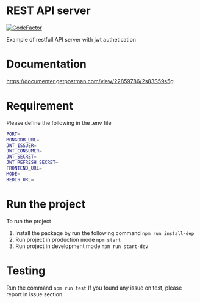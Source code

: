 # REST API server
[![CodeFactor](https://www.codefactor.io/repository/github/varun761/node-api-server/badge)](https://www.codefactor.io/repository/github/varun761/node-api-server)

Example of restfull API server with jwt authetication

# Documentation
https://documenter.getpostman.com/view/22859786/2s83S59s5g


# Requirement
Please define the following in the .env file
```sh
PORT=
MONGODB_URL=
JWT_ISSUER=
JWT_CONSUMER=
JWT_SECRET=
JWT_REFRESH_SECRET=
FRONTEND_URL=
MODE=
REDIS_URL=
```

# Run the project
To run the project
1. Install the package by run the following command
`npm run install-dep`
2. Run project in production mode
`npm start`
3. Run project in development mode
`npm run start-dev`

# Testing
Run the command
`npm run test`
If you found any issue on test, please report in issue section.
